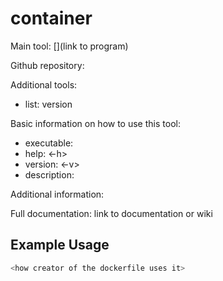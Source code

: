 <!-- 
Please edit this readme with some basic information about the tool and how to use this container. 
- Include information about databases and additional files that are included.
- Keep it short. 
- Do not just copy and paste the readme or help for the tool. 
-->

# <program> container

Main tool: [<program>](link to program)
  
Github repository:

Additional tools:
- list: version

Basic information on how to use this tool:
- executable: <tool>
- help: <-h>
- version: <-v>
- description: <tool does something>

Additional information:

<Container contains X database at Y>
  
Full documentation: link to documentation or wiki

## Example Usage

```bash
<how creator of the dockerfile uses it>
```

  
<!-- Example README
# pasty container

Main tool: [pasty](https://github.com/rpetit3/pasty)

Github repository: https://github.com/rpetit3/pasty

Additional tools:
- ncbi-blast+: 2.12.0
- python: 3.10.6

Basic information on how to use this tool:
- executable: pasty
- help: --help
- version: --version
- description: "A tool easily taken advantage of for in silico serogrouping of Pseudomonas aeruginosa isolates from genome assemblies"

Additional information:  
  
Full documentation: [https://github.com/rpetit3/pasty](https://github.com/rpetit3/pasty)

## Example Usage

```bash
pasty --assembly /pasty-1.0.2/test/O1-GCF_000504045.fna.gz --prefix O1-GCF_000504045
``` 
-->
